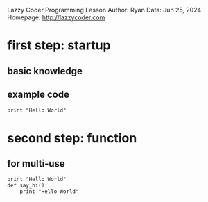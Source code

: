 Lazzy Coder Programming Lesson
Author: Ryan
Data: Jun 25, 2024
Homepage: http://lazzycoder.com

# first step: startup
## basic knowledge
## example code
``` python: hello.py
print "Hello World"
```

# second step: function
## for multi-use 
``` python: hello.py
print "Hello World"
def say_hi():
    print "Hello World"
```

